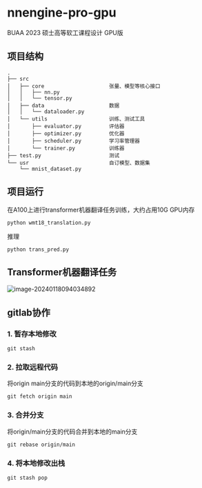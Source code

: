 # nnengine-pro-gpu

BUAA 2023 硕士高等软工课程设计 GPU版

## 项目结构

```
.
├── src
│   ├── core                     张量、模型等核心接口
│   │   ├── nn.py
│   │   └── tensor.py
│   ├── data                     数据
│   │   └── dataloader.py
│   └── utils                    训练、测试工具
│       ├── evaluator.py         评估器
│       ├── optimizer.py         优化器
│       ├── scheduler.py         学习率管理器
│       └── trainer.py           训练器
├── test.py                      测试
└── usr                          自订模型、数据集
    └── mnist_dataset.py
```



## 项目运行

在A100上进行transformer机器翻译任务训练，大约占用10G GPU内存

```shell
python wmt18_translation.py
```

推理

```shell
python trans_pred.py
```

## Transformer机器翻译任务

![image-20240118094034892](https://typoraqlh.oss-cn-beijing.aliyuncs.com/qlh/typora/image-20240118094034892.png)


## gitlab协作

### 1. 暂存本地修改

```shell
git stash
```

### 2. 拉取远程代码

将origin main分支的代码到本地的origin/main分支

```shell
git fetch origin main
```

### 3. 合并分支

将origin/main分支的代码合并到本地的main分支

```shell
git rebase origin/main
```

### 4. 将本地修改出栈

```shell
git stash pop
```

